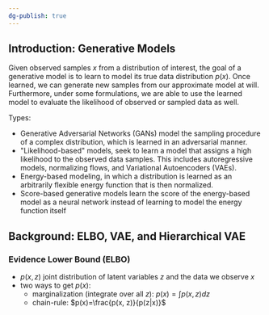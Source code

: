 ```yaml
---
dg-publish: true
---
```

## Introduction: Generative Models

Given observed samples $x$ from a distribution of interest, the goal of a generative model is to learn to model its true data distribution $p(x)$. Once learned, we can generate new samples from our approximate model at will. Furthermore, under some formulations, we are able to use the learned model to evaluate the likelihood of observed or sampled data as well.

Types:
- Generative Adversarial Networks (GANs) model the sampling procedure of a complex distribution, which is learned in an adversarial manner. 
- "Likelihood-based" models, seek to learn a model that assigns a high likelihood to the observed data samples. This includes autoregressive models, normalizing flows, and Variational Autoencoders (VAEs).
- Energy-based modeling, in which a distribution is learned as an arbitrarily flexible energy function that is then normalized.
- Score-based generative models learn the score of the energy-based model as a neural network instead of learning to model the energy function itself
## Background: ELBO, VAE, and Hierarchical VAE

### Evidence Lower Bound (ELBO)

-  $p(x, z)$  joint distribution of latent variables $z$ and the data we observe $x$ 
- two ways to get $p(x)$:
	- marginalization (integrate over all $z$): $p(x) = \int p(x, z)dz$
	- chain-rule: $p(x)=\frac{p(x, z)}{p(z|x)}$